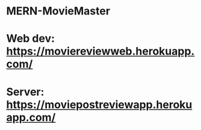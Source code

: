 # MERN-MovieMaster
# Web dev: https://moviereviewweb.herokuapp.com/
# Server: https://moviepostreviewapp.herokuapp.com/
